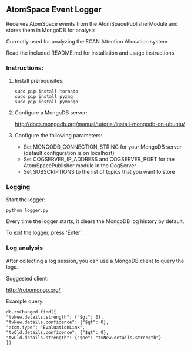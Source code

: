 ## AtomSpace Event Logger

Receives AtomSpace events from the AtomSpacePublisherModule and stores them in MongoDB for analysis

Currently used for analyzing the ECAN Attention Allocation system

Read the included README.md for installation and usage instructions

### Instructions:

1. Install prerequisites:

    ```
    sudo pip install tornado
    sudo pip install pyzmq
    sudo pip install pymongo
    ```

2. Configure a MongoDB server:

    http://docs.mongodb.org/manual/tutorial/install-mongodb-on-ubuntu/

3. Configure the following parameters:

    - Set MONGODB_CONNECTION_STRING for your MongoDB server (default configuration is on localhost)
    - Set COGSERVER_IP_ADDRESS and COGSERVER_PORT for the AtomSpacePublisher module in the CogServer
    - Set SUBSCRIPTIONS to the list of topics that you want to store

### Logging

Start the logger:

```
python logger.py
```

Every time the logger starts, it clears the MongoDB log history by default.

To exit the logger, press 'Enter'.

### Log analysis

After collecting a log session, you can use a MongoDB client to query the logs.

Suggested client:

http://robomongo.org/

Example query:

```
db.tvChanged.find({
"tvNew.details.strength": {"$gt": 0},
"tvNew.details.confidence": {"$gt": 0},
"atom.type": "EvaluationLink",
"tvOld.details.confidence": {"$gt": 0},
"tvOld.details.strength": {"$ne": "tvNew.details.strength"}
})
```
